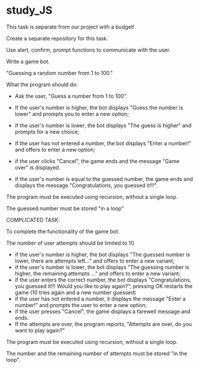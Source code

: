 # study_JS

This task is separate from our project with a budget!

Create a separate repository for this task.



Use alert, confirm, prompt functions to communicate with the user.


Write a game bot.

"Guessing a random number from 1 to 100."



What the program should do:

- Ask the user, "Guess a number from 1 to 100".
- If the user's number is higher, the bot displays "Guess the number is lower" and prompts you to enter a new option;
- if the user's number is lower, the bot displays "The guess is higher" and prompts for a new choice;
- if the user has not entered a number, the bot displays "Enter a number!" and offers to enter a new option;
- if the user clicks "Cancel", the game ends and the message "Game over" is displayed.

- if the user's number is equal to the guessed number, the game ends and displays the message "Congratulations, you guessed it!!!".



The program must be executed using recursion, without a single loop.

The guessed number must be stored "in a loop"





COMPLICATED TASK: 

To complete the functionality of the game bot.



The number of user attempts should be limited to 10


- if the user's number is higher, the bot displays "The guessed number is lower, there are attempts left..." and offers to enter a new variant;
- if the user's number is lower, the bot displays "The guessing number is higher, the remaining attempts ..." and offers to enter a new variant;
- if the user enters the correct number, the bot displays "Congratulations, you guessed it!!! Would you like to play again?", pressing OK restarts the game (10 tries again and a new number guessed)
- if the user has not entered a number, it displays the message "Enter a number!" and prompts the user to enter a new option;
- if the user presses "Cancel", the game displays a farewell message and ends.
- If the attempts are over, the program reports, "Attempts are over, do you want to play again?"



The program must be executed using recursion, without a single loop.


The number and the remaining number of attempts must be stored "in the loop".
